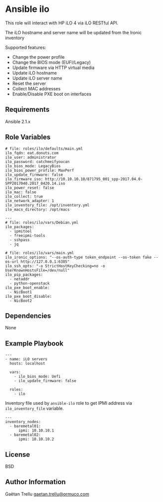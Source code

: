 Ansible ilo
=========

This role will interact with HP iLO 4 via iLO RESTful API.

The iLO hostname and server name will be updated from the Ironic inventory

Supported features:
  - Change the power profile
  - Change the BIOS mode (EUFI/Legacy)
  - Update firmware via HTTP virtual media
  - Update iLO hostname
  - Update iLO server name
  - Reset the server
  - Collect MAC addresses
  - Enable/Disable PXE boot on interfaces

Requirements
------------

Ansible 2.1.x

Role Variables
--------------

```
# file: roles/ilo/defaults/main.yml
ilo_fqdn: eat.donuts.com
ilo_user: administrator
ilo_password: catchmeifyoucan
ilo_bios_mode: LegacyBios
ilo_bios_power_profile: MaxPerf
ilo_update_firmware: false
ilo_firmware_iso: http://10.10.10.10/871795_001_spp-2017.04.0-SPP2017040.2017_0420.14.iso
ilo_power_reset: false
ilo_mac: false
ilo_collect: true
ilo_network_adapter: 1
ilo_inventory_file: /opt/inventory.yml
ilo_macs_directory: /opt/macs
```

```
---
# file: roles/ilo/vars/Debian.yml
ilo_packages:
  - ipmitool
  - freeipmi-tools
  - sshpass
  - jq
```

```
# file: roles/ilo/vars/main.yml
ilo_ironic_options: "--os-auth-type token_endpoint --os-token fake --os-url http://127.0.0.1:6385"
ilo_ssh_opts: "-o StrictHostKeyChecking=no -o UserKnownHostsFile=/dev/null"
ilo_pip_packages:
  - netaddr
  - python-openstack
ilo_pxe_boot_enable:
  - NicBoot1
ilo_pxe_boot_disable:
  - NicBoot2
```

Dependencies
------------

None

Example Playbook
----------------

```
---
- name: iLO servers
  hosts: localhost

  vars:
    - ilo_bios_mode: Uefi
    - ilo_update_firmware: false

  roles:
    - ilo
```

Inventory file used by `ansible-ilo` role to get IPMI address via `ilo_inventory_file` variable.

```
---
inventory_nodes:
  - baremetal01:
      ipmi: 10.10.10.1
  - baremetal02:
      ipmi: 10.10.10.2
```

License
-------

BSD

Author Information
------------------

Gaëtan Trellu <gaetan.trellu@ormuco.com>
